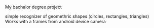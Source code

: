 My bachalor degree project 

simple recognizer of geomethric shapes (circles, rectangles, triangles)
Works with a frames from android device camera
